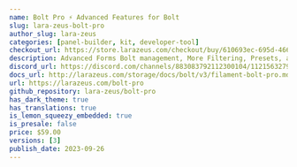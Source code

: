 ```yaml
---
name: Bolt Pro ⚡️ Advanced Features for Bolt
slug: lara-zeus-bolt-pro
author_slug: lara-zeus
categories: [panel-builder, kit, developer-tool]
checkout_url: https://store.larazeus.com/checkout/buy/610693ec-695d-4666-8136-da5e76c32b47?embed=1&media=0&logo=0&desc=0
description: Advanced Forms Bolt management, More Filtering, Presets, and New Fields for Bolt the form builder
discord_url: https://discord.com/channels/883083792112300104/1121563279668555897
docs_url: http://larazeus.com/storage/docs/bolt/v3/filament-bolt-pro.md
url: https://larazeus.com/bolt-pro
github_repository: lara-zeus/bolt-pro
has_dark_theme: true
has_translations: true
is_lemon_squeezy_embedded: true
is_presale: false
price: $59.00
versions: [3]
publish_date: 2023-09-26
---
```

